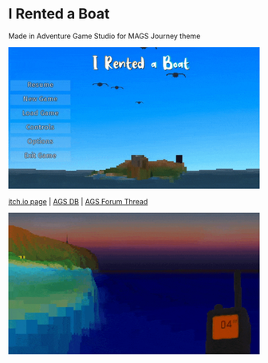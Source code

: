 # I Rented a Boat

Made in Adventure Game Studio for MAGS Journey theme

![Title Screen](https://raw.githubusercontent.com/ericoporto/i_rented_a_boat/main/docs/readme/title_screen.gif)

[itch.io page](https://eri0o.itch.io/i-rented-a-boat) | [AGS DB](https://www.adventuregamestudio.co.uk/site/games/game/2530-i-rented-a-boat/) | [AGS Forum Thread](https://www.adventuregamestudio.co.uk/forums/index.php?topic=58996.0)

![water](https://raw.githubusercontent.com/ericoporto/i_rented_a_boat/main/docs/readme/water.gif)
